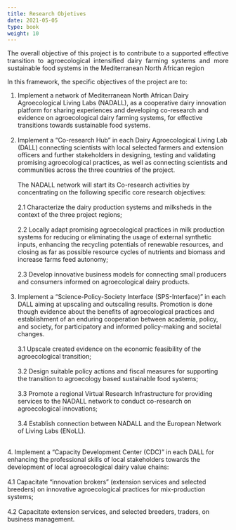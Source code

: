```yaml
---
title: Research Objetives
date: 2021-05-05
type: book
weight: 10
---
```


<!--more-->

<p style='text-align: justify;'>The overall objective of this project is to contribute to a supported effective transition to agroecological intensified dairy farming systems and more sustainable food systems in the Mediterranean North African region </p>

In this framework, the specific objectives of the project are to:	

1.	Implement a network of Mediterranean North African Dairy Agroecological Living Labs (NADALL), as a cooperative dairy innovation platform for sharing experiences and developing co-research and evidence on agroecological dairy farming systems, for effective transitions towards sustainable food systems.</br>
    </br>
2.	Implement a “Co-research Hub” in each Dairy Agroecological Living Lab (DALL) connecting scientists with local selected farmers and extension officers and further stakeholders in designing, testing and validating promising agroecological practices, as well as connecting scientists and communities across the three countries of the project.     </br>
    </br>
    The NADALL network will start its Co-research activities by concentrating on the following specific core research objectives:
    </br>  
    2.1	Characterize the dairy production systems and milksheds in the context of the three project regions;
    </br>  
    2.2	Locally adapt promising agroecological practices in milk production systems for reducing or eliminating the usage of external synthetic inputs, enhancing the recycling potentials of renewable resources, and closing as far as possible resource cycles of nutrients and biomass and increase farms feed autonomy;
    </br>  
    2.3	Develop innovative business models for connecting small producers and consumers informed on agroecological dairy products.
    </br>
    </br>
3.	Implement a “Science-Policy-Society Interface (SPS-Interface)” in each DALL aiming at upscaling and outscaling results. Promotion is done though evidence about the benefits of agroecological practices and establishment of an enduring cooperation between academia, policy, and society, for participatory and informed policy-making and societal changes.</br>
    </br>
    3.1	Upscale created evidence on the economic feasibility of the agroecological transition;</br> 
    </br>
    3.2	Design suitable policy actions and fiscal measures for supporting the transition to agroecology based sustainable food systems;</br> 
    </br>
    3.3	Promote a regional Virtual Research Infrastructure for providing services to the NADALL network to conduct co-research on agroecological innovations;</br> 
    </br>
    3.4	Establish connection between NADALL and the European Network of Living Labs (ENoLL).</br>
</br>
4.	Implement a “Capacity Development Center (CDC)” in each DALL for enhancing the professional skills of local stakeholders towards the development of local agroecological dairy value chains:</br>
   	</br>
  	4.1	Capacitate “innovation brokers” (extension services and selected breeders) on innovative agroecological practices for mix-production systems;</br> 
    </br>
    4.2	Capacitate extension services, and selected breeders, traders, on business management.</br>
